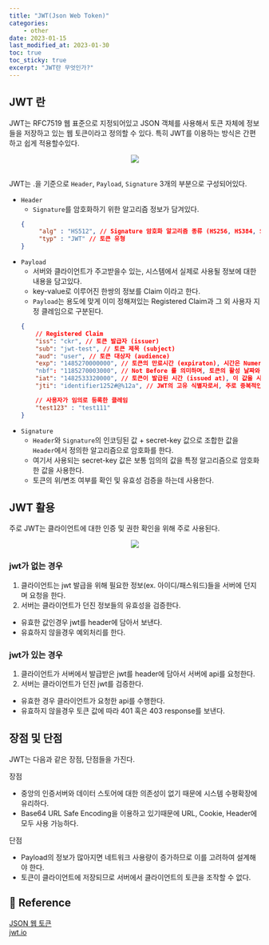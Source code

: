 ```yaml
---
title: "JWT(Json Web Token)"
categories: 
    - other
date: 2023-01-15
last_modified_at: 2023-01-30
toc: true
toc_sticky: true
excerpt: "JWT란 무엇인가?"
---
```


## JWT 란
JWT는 RFC7519 웹 표준으로 지정되어있고 JSON 객체를 사용해서 토큰 자체에 정보들을 저장하고 있는 웹 토큰이라고 정의할 수 있다. 특히 JWT를 이용하는 방식은 간편하고 쉽게 적용할수있다.

<center><img src="https://user-images.githubusercontent.com/36228833/215335585-1cb33f15-c89c-4ba0-a82e-a2faed609851.png"></center><br/>

JWT는 .을 기준으로 `Header`, `Payload`, `Signature` 3개의 부분으로 구성되어있다.

- `Header`
  - `Signature`를 암호화하기 위한 알고리즘 정보가 담겨있다.
  ```json
  {
       "alg" : "HS512", // Signature 암호화 알고리즘 종류 (HS256, HS384, SHA256,..)
       "typ" : "JWT" // 토큰 유형
  }
  ```
- `Payload`
  - 서버와 클라이언트가 주고받을수 있는, 시스템에서 실제로 사용될 정보에 대한 내용을 담고있다.
  - key-value로 이루어진 한쌍의 정보를 Claim 이라고 한다.
  - `Payload`는 용도에 맞게 이미 정해져있는 Registered Claim과 그 외 사용자 지정 클레임으로 구분된다.
  ```json
  {
      // Registered Claim
      "iss": "ckr", // 토큰 발급자 (issuer)
      "sub": "jwt-test", // 토큰 제목 (subject)
      "aud": "user", // 토큰 대상자 (audience)
      "exp": "1485270000000", // 토큰의 만료시간 (expiraton), 시간은 NumericDate 형식으로 되어있어야 하며 (예: 1480849147370) 언제나 현재 시간보다 이후로 설정되어있어야합니다.
      "nbf": "1185270003000", // Not Before 를 의미하며, 토큰의 활성 날짜와 비슷한 개념입니다. 여기에도 NumericDate 형식으로 날짜를 지정하며, 이 날짜가 지나기 전까지는 토큰이 처리되지 않습니다.
      "iat": "1482533320000", // 토큰이 발급된 시간 (issued at), 이 값을 사용하여 토큰의 age 가 얼마나 되었는지 판단 할 수 있습니다.
      "jti": "identifier1252#@%12a", // JWT의 고유 식별자로서, 주로 중복적인 처리를 방지하기 위하여 사용됩니다. 일회용 토큰에 사용하면 유용합니다.

      // 사용자가 임의로 등록한 클레임
      "test123" : "test111" 
  }
  ```
- `Signature`
  - `Header`와 `Signature`의 인코딩된 값 + secret-key 값으로 조합한 값을 `Header`에서 정의한 알고리즘으로 암호화를 한다.
  - 여기서 사용되는 secret-key 값은 보통 임의의 값을 특정 알고리즘으로 암호화한 값을 사용한다.
  - 토큰의 위/변조 여부를 확인 및 유효성 검증을 하는데 사용한다.
  
## JWT 활용

주로 JWT는 클라이언트에 대한 인증 및 권한 확인을 위해 주로 사용된다.

<center><img src="https://user-images.githubusercontent.com/36228833/215338648-b976c1b3-26aa-4703-8c16-feed7f2d3c43.png"></center>

### jwt가 없는 경우
1. 클라이언트는 jwt 발급을 위해 필요한 정보(ex. 아이디/패스워드)들을 서버에 던지며 요청을 한다.
2. 서버는 클라이언트가 던진 정보들의 유효성을 검증한다.
  - 유효한 값인경우 jwt를 header에 담아서 보낸다.
  - 유효하지 않을경우 예외처리를 한다.

### jwt가 있는 경우
1. 클라이언트가 서버에서 발급받은 jwt를 header에 담아서 서버에 api를 요청한다.
2. 서버는 클라이언트가 던진 jwt를 검증한다.
  - 유효한 경우 클라이언트가 요청한 api를 수행한다.
  - 유효하지 않을경우 토큰 값에 따라 401 혹은 403 response를 보낸다.

## 장점 및 단점
JWT는 다음과 같은 장점, 단점들을 가진다.

장점
- 중앙의 인증서버와 데이터 스토어에 대한 의존성이 없기 때문에 시스템 수평확장에 유리하다.
- Base64 URL Safe Encoding을 이용하고 있기때문에 URL, Cookie, Header에 모두 사용 가능하다.

단점
- Payload의 정보가 많아지면 네트워크 사용량이 증가하므로 이를 고려하여 설계해야 한다.
- 토큰이 클라이언트에 저장되므로 서버에서 클라이언트의 토큰을 조작할 수 없다.

## 📣 Reference
[JSON 웹 토큰](https://ko.wikipedia.org/wiki/JSON_%EC%9B%B9_%ED%86%A0%ED%81%B0)<br/>
[jwt.io](https://jwt.io/)